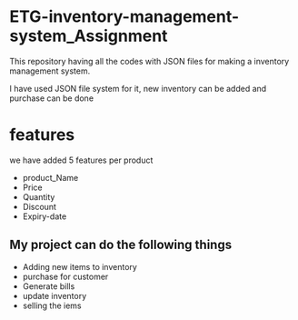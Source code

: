 # ETG-inventory-management-system_Assignment
This repository having all the codes with JSON files for making a inventory management system.

I have used JSON file system for it, new inventory can be added and purchase can be done
# features
we have added 5 features per product

* product_Name
* Price
* Quantity
* Discount
* Expiry-date

## My project can do the following things 

* Adding new items to inventory
* purchase for customer
* Generate bills
* update inventory
* selling the iems



